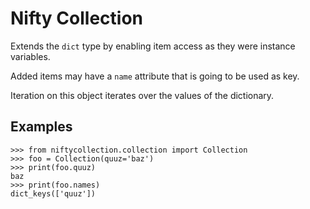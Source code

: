 Nifty Collection
================

Extends the `dict` type by enabling item access as they were instance variables.

Added items may have a `name` attribute that is going to be used as key.

Iteration on this object iterates over the values of the dictionary.

Examples
--------

```
>>> from niftycollection.collection import Collection
>>> foo = Collection(quuz='baz')
>>> print(foo.quuz)
baz
>>> print(foo.names)
dict_keys(['quuz'])
```

